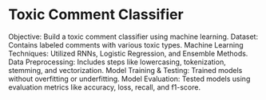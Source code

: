 # Toxic Comment Classifier
 Objective: Build a toxic comment classifier using machine learning.  Dataset: Contains labeled comments with various toxic types.  Machine Learning Techniques: Utilized RNNs, Logistic Regression, and Ensemble Methods.  Data Preprocessing: Includes steps like lowercasing, tokenization, stemming, and vectorization.  Model Training & Testing: Trained models without overfitting or underfitting.  Model Evaluation: Tested models using evaluation metrics like accuracy, loss, recall, and f1-score.
